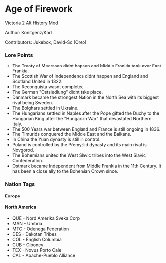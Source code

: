 # Age of Firework

Victoria 2 Alt History Mod

Author: Konitgenz/Karl

Contributors: Jukebox, David-Sc (Oreo)


### Lore Points

- The Treaty of Meerssen didnt happen and Middle Frankia took over East Frankia.
- The Scottish War of Independence didnt happen and England and Scotland United in 1322.
- The Reconquista wasnt completed.
- The German "Ostsiedlung" didnt take place.
- Danmark became the strongest Nation in the North Sea with its biggest rival being Sweden.
- The Bolghars settled in Ukraine.
- The Hungarians settled in Naples after the Pope gifted the Duchy to the Hungarian King after the "Hungarian War" that devastated Northern Italy.
- The 500 Years war between England and France is still ongoing in 1836.
- The Timurids conquered the Middle East and the Balkans.
- In China the Yuan dynasty is still in control.
- Poland is controlled by the Přemyslid dynasty and its main rival is Novgorod.
- The Bohemians united the West Slavic tribes into the West Slavic Confederation.
- Ostmark became Independent from Middle Frankia in the 11th Century. It has been a close ally to
  the Bohemian Crown since.

### Nation Tags

#### Europe

#### North America
- QUE - Nord Amerika Sveka Corp 
- MAN - Umbria 
- MTC - Odenega Federation
- DES - Dakotan Tribes
- COL - English Columbia
- CUB - Ciboney
- TEX - Novus Porto Cale
- CAL - Apache-Pueblo Alliance